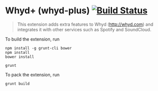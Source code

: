 # Whyd+ (whyd-plus) [![Build Status](https://secure.travis-ci.org/tusbar/whyd-plus.png?branch=master)](https://travis-ci.org/tusbar/whyd-plus)

> This extension adds extra features to Whyd (http://whyd.com) and
> integrates it with other services such as Spotify and SoundCloud.

To build the extension, run

    npm install -g grunt-cli bower
    npm install
    bower install

    grunt

To pack the extension, run

    grunt build
